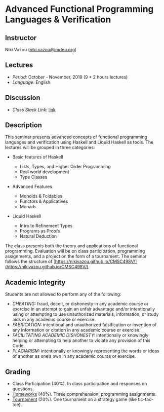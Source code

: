 Advanced Functional Programming Languages \& Verification
====================================================

Instructor
-----

Niki Vazou (niki.vazou@imdea.org)

Lectures
----------
- *Period:* October - November, 2019 (9 * 2 hours lectures)
- *Language:* English 



Discussion
------
- *Class Slack Link:* [link](https://join.slack.com/t/haskellacmupm/shared_invite/enQtNzk4NjQwOTI4NDU0LWRkNDJkY2Y3NmMzYjU0NmZiMjdhZjE4MmFkOTk5NjNmYTIxNjk4YzUxOTA1YWJiZDJiMzRkZDQxNDdkNWJiZjc)


Description
-----------
This seminar presents advanced concepts of functional programming languages and verification using Haskell and Liquid Haskell as tools. The lectures will be grouped in three categories:

* Basic features of Haskell 
    - Lists, Types, and Higher Order Programming 
    - Real world development 
    - Type Classes

* Advanced Features
    - Monoids & Foldables
    - Functors & Applicatives
    - Monads

* Liquid Haskell
    - Intro to Refinement Types
    - Programs as Proofs
    - Natural Deduction

The class presents both the theory and applications of functional programming. Evaluation will be on class participation, programming assignments, and a project on the form of a tournament. The seminar follows the structure of [https://nikivazou.github.io/CMSC498V/](https://nikivazou.github.io/CMSC498V/). 



Academic Integrity
-----------
Students are not allowed to perform any of the following:

- *CHEATING:* fraud, deceit, or dishonesty in any academic course or exercise in
an attempt to gain an unfair advantage and/or intentionally using or attempting to
use unauthorized materials, information, or study aids in any academic course or
exercise.
- *FABRICATION:* intentional and unauthorized falsification or invention of any
information or citation in any academic course or exercise.
- *FACILITATING ACADEMIC DISHONESTY:* intentionally or knowingly
helping or attempting to help another to violate any provision of this Code.
- *PLAGIARISM:* intentionally or knowingly representing the words or ideas of
another as one’s own in any academic course or exercise.


Grading
-------

- Class Participation (40%). In class participation and responses on questions.
- [Homeworks](/homeworks.html) (40%). Three comprehension, programming assignments. 
- [Tournament](/homeworks/Tournament.html) (20%). One tournament on a strategy game (like tic-tac-toe).
